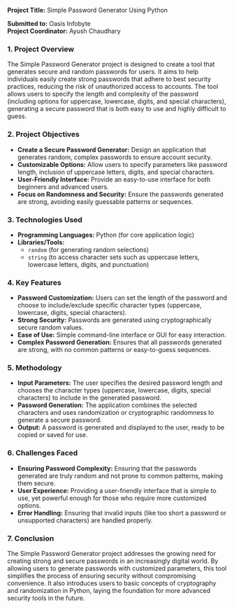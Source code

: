 **Project Title:** Simple Password Generator Using Python

**Submitted to:** Oasis Infobyte  
**Project Coordinator:** Ayush Chaudhary

### **1. Project Overview**

The Simple Password Generator project is designed to create a tool that generates secure and random passwords for users. It aims to help individuals easily create strong passwords that adhere to best security practices, reducing the risk of unauthorized access to accounts. The tool allows users to specify the length and complexity of the password (including options for uppercase, lowercase, digits, and special characters), generating a secure password that is both easy to use and highly difficult to guess.

### **2. Project Objectives**

- **Create a Secure Password Generator:** Design an application that generates random, complex passwords to ensure account security.
- **Customizable Options:** Allow users to specify parameters like password length, inclusion of uppercase letters, digits, and special characters.
- **User-Friendly Interface:** Provide an easy-to-use interface for both beginners and advanced users.
- **Focus on Randomness and Security:** Ensure the passwords generated are strong, avoiding easily guessable patterns or sequences.

### **3. Technologies Used**

- **Programming Languages:** Python (for core application logic)
- **Libraries/Tools:** 
  - `random` (for generating random selections)
  - `string` (to access character sets such as uppercase letters, lowercase letters, digits, and punctuation)

### **4. Key Features**

- **Password Customization:** Users can set the length of the password and choose to include/exclude specific character types (uppercase, lowercase, digits, special characters).
- **Strong Security:** Passwords are generated using cryptographically secure random values.
- **Ease of Use:** Simple command-line interface or GUI for easy interaction.
- **Complex Password Generation:** Ensures that all passwords generated are strong, with no common patterns or easy-to-guess sequences.

### **5. Methodology**

- **Input Parameters:** The user specifies the desired password length and chooses the character types (uppercase, lowercase, digits, special characters) to include in the generated password.
- **Password Generation:** The application combines the selected characters and uses randomization or cryptographic randomness to generate a secure password.
- **Output:** A password is generated and displayed to the user, ready to be copied or saved for use.

### **6. Challenges Faced**

- **Ensuring Password Complexity:** Ensuring that the passwords generated are truly random and not prone to common patterns, making them secure.
- **User Experience:** Providing a user-friendly interface that is simple to use, yet powerful enough for those who require more customized options.
- **Error Handling:** Ensuring that invalid inputs (like too short a password or unsupported characters) are handled properly.

### **7. Conclusion**

The Simple Password Generator project addresses the growing need for creating strong and secure passwords in an increasingly digital world. By allowing users to generate passwords with customized parameters, this tool simplifies the process of ensuring security without compromising convenience. It also introduces users to basic concepts of cryptography and randomization in Python, laying the foundation for more advanced security tools in the future.
